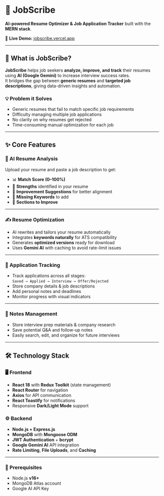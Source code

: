 

# 🎯 JobScribe

**AI-powered Resume Optimizer & Job Application Tracker** built with the **MERN stack**.

🔗 **Live Demo:** [jobscribe.vercel.app](https://job-scribe-neon.vercel.app)

---

## 📖 What is JobScribe?

**JobScribe** helps job seekers **analyze, improve, and track** their resumes using **AI (Google Gemini)** to increase interview success rates.  
It bridges the gap between **generic resumes** and **targeted job descriptions**, giving data-driven insights and automation.

### 💡 Problem it Solves

- Generic resumes that fail to match specific job requirements  
- Difficulty managing multiple job applications  
- No clarity on why resumes get rejected  
- Time-consuming manual optimization for each job  

---

## ✨ Core Features

### 🤖 AI Resume Analysis
Upload your resume and paste a job description to get:

- 📊 **Match Score (0–100%)**
- 💪 **Strengths** identified in your resume
- 🧠 **Improvement Suggestions** for better alignment
- 🧩 **Missing Keywords** to add
- 📄 **Sections to Improve**

---

### ✍️ Resume Optimization

- AI rewrites and tailors your resume automatically  
- Integrates **keywords naturally** for ATS compatibility  
- Generates **optimized versions** ready for download  
- Uses **Gemini AI** with caching to avoid rate-limit issues  

---

### 💼 Application Tracking

- Track applications across all stages:  
  `Saved → Applied → Interview → Offer/Rejected`
- Store company details & job descriptions  
- Add personal notes and deadlines  
- Monitor progress with visual indicators  

---

### 📝 Notes Management

- Store interview prep materials & company research  
- Save potential Q&A and follow-up notes  
- Easily search, edit, and organize for future interviews  

---

## 🛠️ Technology Stack

### 🖥️ Frontend
- **React 18** with **Redux Toolkit** (state management)
- **React Router** for navigation
- **Axios** for API communication
- **React Toastify** for notifications
- Responsive **Dark/Light Mode** support

### ⚙️ Backend
- **Node.js + Express.js**
- **MongoDB** with **Mongoose ODM**
- **JWT Authentication** + **bcrypt**
- **Google Gemini AI** API integration
- **Rate Limiting**, **File Uploads**, and **Caching**

---


### 🧩 Prerequisites
- Node.js **v16+**
- MongoDB Atlas account
- Google AI API Key



